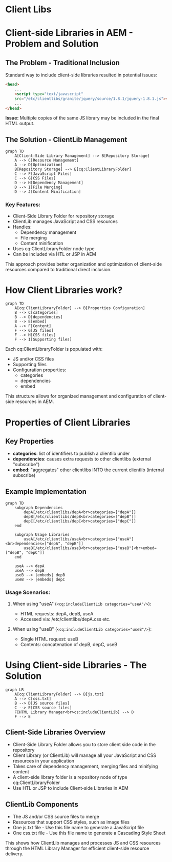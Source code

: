 # Client Libs


# Client-side Libraries in AEM - Problem and Solution

## The Problem - Traditional Inclusion
Standard way to include client-side libraries resulted in potential issues:

```html
<head>
    ...
    <script type="text/javascript" 
    src="/etc/clientlibs/granite/jquery/source/1.8.1/jquery-1.8.1.js"></script>
    ...
</head>
```

**Issue:** Multiple copies of the same JS library may be included in the final HTML output.

## The Solution - ClientLib Management

```mermaid
graph TD
    A[Client-Side Library Management] --> B[Repository Storage]
    A --> C[Resource Management]
    A --> D[Optimization]
    B[Repository Storage] --> E[cq:ClientLibraryFolder]
    C --> F[JavaScript Files]
    C --> G[CSS Files]
    D --> H[Dependency Management]
    D --> I[File Merging]
    D --> J[Content Minification]
```

### Key Features:
- Client-Side Library Folder for repository storage
- ClientLib manages JavaScript and CSS resources
- Handles:
  - Dependency management
  - File merging
  - Content minification
- Uses cq:ClientLibraryFolder node type
- Can be included via HTL or JSP in AEM

This approach provides better organization and optimization of client-side resources compared to traditional direct inclusion.


# How Client Libraries work?

```mermaid
graph TD
    A[cq:ClientLibraryFolder] --> B[Properties Configuration]
    B --> C[categories]
    B --> D[dependencies]
    B --> E[embed]
    A --> F[Content]
    F --> G[JS files]
    F --> H[CSS files]
    F --> I[Supporting files]
```

Each cq:ClientLibraryFolder is populated with:
- JS and/or CSS files 
- Supporting files
- Configuration properties:
  - categories
  - dependencies
  - embed

This structure allows for organized management and configuration of client-side resources in AEM.


# Properties of Client Libraries

## Key Properties
- **categories**: list of identifiers to publish a clientlib under
- **dependencies**: causes extra requests to other clientlibs (external "subscribe")
- **embed**: "aggregates" other clientlibs INTO the current clientlib (internal subscribe)

## Example Implementation

```mermaid
graph TD
    subgraph Dependencies
        depA[/etc/clientlibs/depA<br>categories=["depA"]]
        depB[/etc/clientlibs/depB<br>categories=["depB"]]
        depC[/etc/clientlibs/depC<br>categories=["depC"]]
    end
    
    subgraph Usage Libraries
        useA[/etc/clientlibs/useA<br>categories=["useA"]<br>dependencies=["depA", "depB"]]
        useB[/etc/clientlibs/useB<br>categories=["useB"]<br>embed=["depB", "depC"]]
    end
    
    useA --> depA
    useA --> depB
    useB --> |embeds| depB
    useB --> |embeds| depC
```

### Usage Scenarios:
1. When using "useA" (`<cq:includeClientLib categories="useA"/>`):
   - HTML requests: depA, depB, useA
   - Accessed via: /etc/clientlibs/depA.css etc.

2. When using "useB" (`<cq:includeClientLib categories="useB"/>`):
   - Single HTML request: useB
   - Contents: concatenation of depB, depC, useB

# Using Client-side Libraries - The Solution

```mermaid
graph LR
    A[cq:ClientLibraryFolder] --> B[js.txt]
    A --> C[css.txt]
    B --> D[JS source files]
    C --> E[CSS source files]
    F[HTML Library Manager<br>cs:includeClientLib] --> D
    F --> E
```

## Client-Side Libraries Overview
- Client-Side Library Folder allows you to store client side code in the repository
- Client Library (or ClientLib) will manage all your JavaScript and CSS resources in your application
- Takes care of dependency management, merging files and minifying content
- A client-side library folder is a repository node of type cq:ClientLibraryFolder
- Use HTL or JSP to include Client-side Libraries in AEM

## ClientLib Components
- The JS and/or CSS source files to merge
- Resources that support CSS styles, such as image files
- One js.txt file - Use this file name to generate a JavaScript file
- One css.txt file - Use this file name to generate a Cascading Style Sheet

This shows how ClientLib manages and processes JS and CSS resources through the HTML Library Manager for efficient client-side resource delivery.